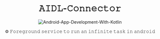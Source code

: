 <h1 align="center">𝙰𝙸𝙳𝙻-𝙲𝚘𝚗𝚗𝚎𝚌𝚝𝚘𝚛</h1>

<div align="center">

![Android-App-Development-With-Kotlin](https://github.com/devrath/android-foreground-service/assets/1456191/b0192969-46bb-4af5-958b-a0bb6506be87)

⚙️ 𝙵𝚘𝚛𝚎𝚐𝚛𝚘𝚞𝚗𝚍 𝚜𝚎𝚛𝚟𝚒𝚌𝚎 𝚝𝚘 𝚛𝚞𝚗 𝚊𝚗 𝚒𝚗𝚏𝚒𝚗𝚒𝚝𝚎 𝚝𝚊𝚜𝚔 𝚒𝚗 𝚊𝚗𝚍𝚛𝚘𝚒𝚍

</div>
